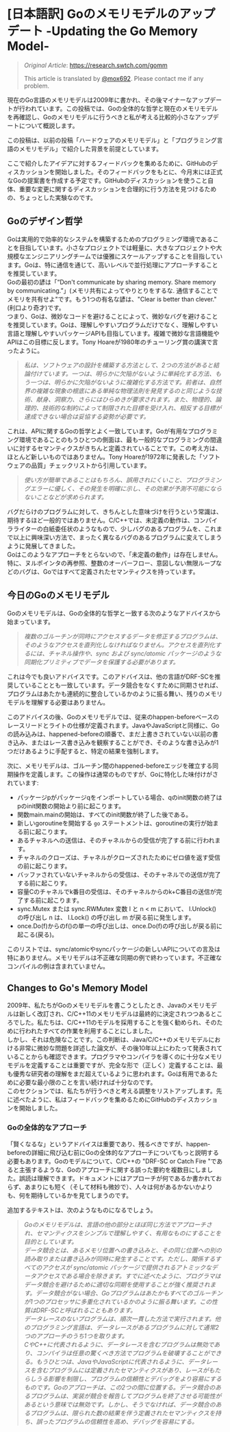 # [日本語訳] Goのメモリモデルのアップデート -Updating the Go Memory Model-
> *Original Article*: https://research.swtch.com/gomm
> 
> This article is translated by [@mox692](https://twitter.com/mox692). Please contact me if any problem.

現在のGo言語のメモリモデルは2009年に書かれ、その後マイナーなアップデートが行われています。この投稿では、Goの全体的な哲学と現在のメモリモデルを再確認し、Goのメモリモデルに行うべきと私が考える比較的小さなアップデートについて概説します。  

この投稿は、以前の投稿「ハードウェアのメモリモデル」と「プログラミング言語のメモリモデル」で紹介した背景を前提としています。  

ここで紹介したアイデアに対するフィードバックを集めるために、GitHubのディスカッションを開始しました。そのフィードバックをもとに、今月末には正式なGoの提案書を作成する予定です。GitHubのディスカッションを使うこと自体、重要な変更に関するディスカッションを合理的に行う方法を見つけるための、ちょっとした実験なのです。

## Goのデザイン哲学
Goは実用的で効率的なシステムを構築するためのプログラミング環境であることを目指しています。小さなプロジェクトでは軽量に、大きなプロジェクトや大規模なエンジニアリングチームでは優雅にスケールアップすることを目指しています。Goは、特に通信を通じて、高いレベルで並行処理にアプローチすることを推奨しています。  
Goの最初の諺は「“Don't communicate by sharing memory. Share memory by communicating.”」(メモリ共有によってやりとりをするな. 通信することでメモリを共有せよ"です。もう1つの有名な諺は、"Clear is better than clever."(利口より奇才)です。  
つまり、Goは、微妙なコードを避けることによって、微妙なバグを避けることを推奨しています。Goは、理解しやすいプログラムだけでなく、理解しやすい言語と理解しやすいパッケージAPIも目指しています。複雑で微妙な言語機能やAPIはこの目標に反します。Tony Hoareが1980年のチューリング賞の講演で言ったように。  

> *私は、ソフトウェアの設計を構築する方法として、2つの方法があると結論付けています。一つは、明らかに欠陥がないように単純化する方法、もう一つは、明らかに欠陥がないように複雑化する方法です。前者は、自然界の複雑な現象の根底にある単純な物理法則を発見するのと同じような技術、献身、洞察力、さらにはひらめきが要求されます。また、物理的、論理的、技術的な制約によって制限された目標を受け入れ、相反する目標が達成できない場合は妥協する姿勢が必要です。*

これは、APIに関するGoの哲学とよく一致しています。Goが有用なプログラミング環境であることのもうひとつの側面は、最も一般的なプログラミングの間違いに対するセマンティクスがきちんと定義されていることです。この考え方は、ほとんど新しいものではありません。Tony Hoareが1972年に発表した「ソフトウェアの品質」チェックリストから引用しています。  


> *使い方が簡単であることはもちろん、誤用されにくいこと、プログラミングエラーに優しく、その発生を明確に示し、その効果が予測不可能にならないことなどが求められます。*

バグだらけのプログラムに対して、きちんとした意味づけを行うという常識は、期待するほど一般的ではありません。C/C++では、未定義の動作は、コンパイラライターの白紙委任状のようなもので、少しバグのあるプログラムを、これまで以上に興味深い方法で、まったく異なるバグのあるプログラムに変えてしまうように発展してきました。  
Goはこのようなアプローチをとらないので、「未定義の動作」は存在しません。特に、ヌルポインタの再参照、整数のオーバーフロー、意図しない無限ループなどのバグは、Goではすべて定義されたセマンティクスを持っています。


## 今日のGoのメモリモデル
Goのメモリモデルは、Goの全体的な哲学と一致する次のようなアドバイスから始まっています。

> *複数のゴルーチンが同時にアクセスするデータを修正するプログラムは、そのようなアクセスを直列化しなければなりません。アクセスを直列化するには、チャネル操作や、sync および sync/atomic パッケージのような同期化プリミティブでデータを保護する必要があります。*

これは今でも良いアドバイスです。このアドバイスは、他の言語がDRF-SCを推奨していることとも一致しています。データ競合をなくすために同期させれば、プログラムはあたかも連続的に整合しているかのように振る舞い、残りのメモリモデルを理解する必要はありません。  

このアドバイスの後、Goのメモリモデルでは、従来のhappen-beforeベースのレースリードとライトの仕様が定義されます。JavaやJavaScriptと同様に、Goの読み込みは、happened-beforeの順番で、まだ上書きされていない以前の書き込み、またはレース書き込みを観察することができ、そのような書き込みが1つだけあるように手配すると、特定の結果を強制します。

次に、メモリモデルは、ゴルーチン間のhappened-beforeエッジを確立する同期操作を定義します。この操作は通常のものですが、Goに特化した味付けがされています:  

* パッケージpがパッケージqをインポートしている場合、qのinit関数の終了はpのinit関数の開始より前に起こります。
* 関数main.mainの開始は、すべてのinit関数が終了した後である。
* 新しいgoroutineを開始する `go` ステートメントは、goroutineの実行が始まる前に起こります。
* あるチャネルへの送信は、そのチャネルからの受信が完了する前に行われます。
* チャネルのクローズは、チャネルがクローズされたためにゼロ値を返す受信の前に起こります。
* バッファされていないチャネルからの受信は、そのチャネルでの送信が完了する前に起こりす。
* 容量Cのチャネルでk番目の受信は、そのチャネルからのk+C番目の送信が完了する前に起こります。
* sync.Mutex または sync.RWMutex 変数 l と n < m において、 l.Unlock() の呼び出し n は、 l.Lock() の呼び出し m が戻る前に発生します。
* once.Do(f)からのf()の単一の呼び出しは、once.Do(f)の呼び出しが戻る前に起こる(戻る)。


このリストでは、sync/atomicやsyncパッケージの新しいAPIについての言及は特にありません。メモリモデルは不正確な同期の例で終わっています。不正確なコンパイルの例は含まれていません。

## Changes to Go's Memory Model
2009年、私たちがGoのメモリモデルを書こうとしたとき、Javaのメモリモデルは新しく改訂され、C/C++11のメモリモデルは最終的に決定されつつあるところでした。私たちは、C/C++11のモデルを採用することを強く勧められ、そのために行われたすべての作業を利用することにしました。  
しかし、それは危険なことです。この判断は、Java/C/C++のメモリモデルにおける非常に微妙な問題を詳述した論文が、その後10年以上にわたって発表されていることからも確認できます。プログラマやコンパイラを導くのに十分なメモリモデルを定義することは重要ですが、完全な形で（正しく）定義することは、最も優秀な研究者の理解をまだ超えているように思われます。Goは有用であるために必要な最小限のことを言い続ければ十分なのです。  
このセクションでは、私たちが行うべきと考える調整をリストアップします。先に述べたように、私はフィードバックを集めるためにGitHubのディスカッションを開始しました。

### Goの全体的なアプローチ
「賢くなるな」というアドバイスは重要であり、残るべきですが、happen-beforeの詳細に飛び込む前にGoの全体的なアプローチについてもっと説明する必要もあります。Goのモデルについて、C/C++の "DRF-SC or Catch Fire "であると主張するような、Goのアプローチに関する誤った要約を複数目にしました。誤読は理解できます。ドキュメントにはアプローチが何であるか書かれておらず、あまりにも短く（そして材料も微妙で）、人々は何があるかないかよりも、何を期待しているかを見てしまうのです。

追加するテキストは、次のようなものになるでしょう。

> *Goのメモリモデルは、言語の他の部分とほぼ同じ方法でアプローチされ、セマンティクスをシンプルで理解しやすく、有用なものにすることを目的としています。  
> データ競合とは、あるメモリ位置への書き込みと、その同じ位置への別の読み取りまたは書き込みが同時に発生することです。ただし、関係するすべてのアクセスが sync/atomic パッケージで提供されるアトミックなデータアクセスである場合を除きます。すでに述べたように、プログラマはデータ競合を避けるために適切な同期を使用することが強く推奨されます。データ競合がない場合、Goプログラムはあたかもすべてのゴルーチンが1つのプロセッサに多重化されているかのように振る舞います。この性質はDRF-SCと呼ばれることもあります。  
> データレースのないプログラムは、順次一貫した方法で実行されます。他のプログラミング言語は、データレースがあるプログラムに対して通常2つのアプローチのうち1つを取ります。  
> CやC++に代表されるように、データレースを含むプログラムは無効であり、コンパイラは任意の驚くべき方法でプログラムを破壊することができる。もうひとつは、JavaやJavaScriptに代表されるように、データレースを含むプログラムには定義されたセマンティクスがあり、レースがもたらしうる影響を制限し、プログラムの信頼性とデバッグをより容易にするものです。Goのアプローチは、この2つの間に位置する。データ競合のあるプログラムは、実装が競合を報告してプログラムを終了させる可能性があるという意味では無効です。しかし、そうでなければ、データ競合のあるプログラムは、限られた数の結果を伴う定義されたセマンティクスを持ち、誤ったプログラムの信頼性を高め、デバッグを容易にする。*
